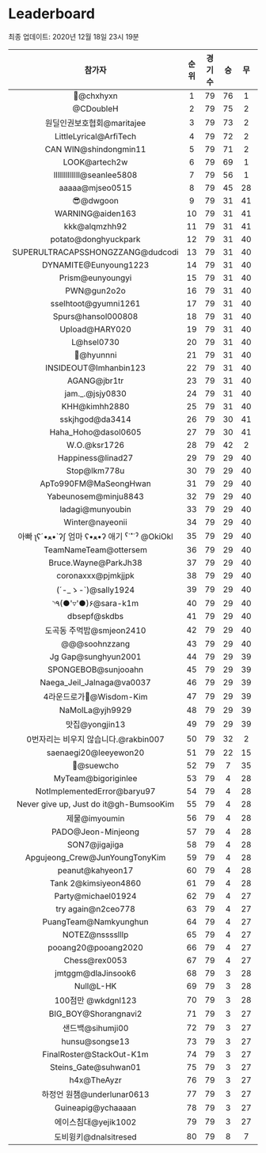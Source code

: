 # Leaderboard
최종 업데이트: 2020년 12월 18일 23시 19분




| 참가자 | 순위 | 경기수 | 승 | 무 | 패 | 승점 |
|:---:|:---:|:---:|:---:|:---:|:---:|:---:|
| 👑@chxhyxn | 1 | 79 | 76 | 1 | 2 | 229 |
| @CDoubleH | 2 | 79 | 75 | 2 | 2 | 227 |
| 원딜인권보호협회@maritajee | 3 | 79 | 73 | 2 | 4 | 221 |
| LittleLyrical@ArfiTech | 4 | 79 | 72 | 2 | 5 | 218 |
| CAN WIN@shindongmin11 | 5 | 79 | 71 | 2 | 6 | 215 |
| LOOK@artech2w | 6 | 79 | 69 | 1 | 9 | 208 |
| lIIIlllIlIlIl@seanlee5808 | 7 | 79 | 56 | 1 | 22 | 169 |
| aaaaa@mjseo0515 | 8 | 79 | 45 | 28 | 6 | 163 |
| 😎@dwgoon | 9 | 79 | 31 | 41 | 7 | 134 |
| WARNING@aiden163 | 10 | 79 | 31 | 41 | 7 | 134 |
| kkk@alqmzhh92 | 11 | 79 | 31 | 41 | 7 | 134 |
| potato@donghyuckpark | 12 | 79 | 31 | 40 | 8 | 133 |
| SUPERULTRACAPSSHONGZZANG@dudcodi | 13 | 79 | 31 | 40 | 8 | 133 |
| DYNAMITE@Eunyoung1223 | 14 | 79 | 31 | 40 | 8 | 133 |
| Prism@eunyoungyi | 15 | 79 | 31 | 40 | 8 | 133 |
| PWN@gun2o2o | 16 | 79 | 31 | 40 | 8 | 133 |
| sselhtoot@gyumni1261 | 17 | 79 | 31 | 40 | 8 | 133 |
| Spurs@hansol000808 | 18 | 79 | 31 | 40 | 8 | 133 |
| Upload@HARY020 | 19 | 79 | 31 | 40 | 8 | 133 |
| L@hsel0730 | 20 | 79 | 31 | 40 | 8 | 133 |
| 🐻@hyunnni | 21 | 79 | 31 | 40 | 8 | 133 |
| INSIDEOUT@Imhanbin123 | 22 | 79 | 31 | 40 | 8 | 133 |
| AGANG@jbr1tr | 23 | 79 | 31 | 40 | 8 | 133 |
| jam._.@jsjy0830 | 24 | 79 | 31 | 40 | 8 | 133 |
| KHH@kimhh2880 | 25 | 79 | 31 | 40 | 8 | 133 |
| sskjhgod@da3414 | 26 | 79 | 30 | 41 | 8 | 131 |
| Haha_Hoho@dasol0605 | 27 | 79 | 30 | 41 | 8 | 131 |
| W.O.@ksr1726 | 28 | 79 | 42 | 2 | 35 | 128 |
| Happiness@linad27 | 29 | 79 | 29 | 40 | 10 | 127 |
| Stop@lkm778u | 30 | 79 | 29 | 40 | 10 | 127 |
| ApTo990FM@MaSeongHwan | 31 | 79 | 29 | 40 | 10 | 127 |
| Yabeunosem@minju8843 | 32 | 79 | 29 | 40 | 10 | 127 |
| ladagi@munyoubin | 33 | 79 | 29 | 40 | 10 | 127 |
| Winter@nayeonii | 34 | 79 | 29 | 40 | 10 | 127 |
|  아빠  ʅʕ´•ﻌ•`ʔʃ  엄마 ʕ•ﻌ•ʔ 애기 ˁ˙˟˙ˀ @OkiOkl | 35 | 79 | 29 | 40 | 10 | 127 |
| TeamNameTeam@ottersem | 36 | 79 | 29 | 40 | 10 | 127 |
| Bruce.Wayne@ParkJh38 | 37 | 79 | 29 | 40 | 10 | 127 |
| coronaxxx@pjmkjjpk | 38 | 79 | 29 | 40 | 10 | 127 |
| (´-_ゝ-`)@sally1924 | 39 | 79 | 29 | 40 | 10 | 127 |
| ◝٩(●'▿'●)۶@sara-k1m | 40 | 79 | 29 | 40 | 10 | 127 |
| dbsepf@skdbs | 41 | 79 | 29 | 40 | 10 | 127 |
| 도곡동 주먹밥@smjeon2410 | 42 | 79 | 29 | 40 | 10 | 127 |
| @@@soohnzzang | 43 | 79 | 29 | 40 | 10 | 127 |
| Jg Gap@sunghyun2001 | 44 | 79 | 29 | 39 | 11 | 126 |
| SPONGEBOB@sunjooahn | 45 | 79 | 29 | 39 | 11 | 126 |
| Naega_Jeil_Jalnaga@va0037 | 46 | 79 | 29 | 39 | 11 | 126 |
| 4라운드로가🤦‍@Wisdom-Kim | 47 | 79 | 29 | 39 | 11 | 126 |
| NaMolLa@yjh9929 | 48 | 79 | 29 | 39 | 11 | 126 |
| 맛집@yongjin13 | 49 | 79 | 29 | 39 | 11 | 126 |
| 0번자리는 비우지 않습니다.@rakbin007 | 50 | 79 | 32 | 2 | 45 | 98 |
| saenaegi20@leeyewon20 | 51 | 79 | 22 | 15 | 42 | 81 |
| 👏@suewcho | 52 | 79 | 7 | 35 | 37 | 56 |
| MyTeam@bigoriginlee | 53 | 79 | 4 | 28 | 47 | 40 |
| NotImplementedError@baryu97 | 54 | 79 | 4 | 28 | 47 | 40 |
| Never give up, Just do it@gh-BumsooKim | 55 | 79 | 4 | 28 | 47 | 40 |
| 제물@imyoumin | 56 | 79 | 4 | 28 | 47 | 40 |
| PADO@Jeon-Minjeong | 57 | 79 | 4 | 28 | 47 | 40 |
| SON7@jigajiga | 58 | 79 | 4 | 28 | 47 | 40 |
| Apgujeong_Crew@JunYoungTonyKim | 59 | 79 | 4 | 28 | 47 | 40 |
| peanut@kahyeon17 | 60 | 79 | 4 | 28 | 47 | 40 |
| Tank 2@kimsiyeon4860 | 61 | 79 | 4 | 28 | 47 | 40 |
| Party@michael01924 | 62 | 79 | 4 | 27 | 48 | 39 |
| try again@n2ceo778 | 63 | 79 | 4 | 27 | 48 | 39 |
| PuangTeam@Namkyunghun | 64 | 79 | 4 | 27 | 48 | 39 |
| NOTEZ@nsssslllp | 65 | 79 | 4 | 27 | 48 | 39 |
| pooang20@pooang2020 | 66 | 79 | 4 | 27 | 48 | 39 |
| Chess@rex0053 | 67 | 79 | 4 | 27 | 48 | 39 |
| jmtggm@dlaJinsook6 | 68 | 79 | 3 | 28 | 48 | 37 |
| Null@L-HK | 69 | 79 | 3 | 28 | 48 | 37 |
| 100점만 @wkdgnl123 | 70 | 79 | 3 | 28 | 48 | 37 |
| BIG_BOY@Shorangnavi2 | 71 | 79 | 3 | 27 | 49 | 36 |
| 샌드백@sihumji00 | 72 | 79 | 3 | 27 | 49 | 36 |
| hunsu@songse13 | 73 | 79 | 3 | 27 | 49 | 36 |
| FinalRoster@StackOut-K1m | 74 | 79 | 3 | 27 | 49 | 36 |
| Steins_Gate@suhwan01 | 75 | 79 | 3 | 27 | 49 | 36 |
| h4x@TheAyzr | 76 | 79 | 3 | 27 | 49 | 36 |
| 하정언 원챔@underlunar0613 | 77 | 79 | 3 | 27 | 49 | 36 |
| Guineapig@ychaaaan | 78 | 79 | 3 | 27 | 49 | 36 |
| 에이스침대@yejik1002 | 79 | 79 | 3 | 27 | 49 | 36 |
| 도비윙키@dnalsitresed | 80 | 79 | 8 | 7 | 64 | 31 |